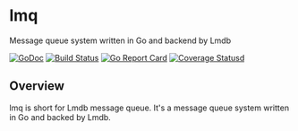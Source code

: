 # lmq
Message queue system written in Go and backend by Lmdb

[![GoDoc][1]][2] [![Build Status][3]][4] [![Go Report Card][5]][6] [![Coverage Statusd][7]][8]

[1]: https://godoc.org/github.com/zwb-ict/lmq?status.svg
[2]: https://godoc.org/github.com/zwb-ict/lmq
[3]: https://travis-ci.org/zwb-ict/lmq.svg?branch=master
[4]: https://travis-ci.org/zwb-ict/lmq
[5]: https://goreportcard.com/badge/zwb-ict/lmq
[6]: https://goreportcard.com/report/zwb-ict/lmq
[7]: https://coveralls.io/repos/github/zwb-ict/lmq/badge.svg?branch=master
[8]: https://coveralls.io/github/zwb-ict/lmq?branch=master

## Overview

lmq is short for Lmdb message queue. It's a message queue system written in Go
and backed by Lmdb.